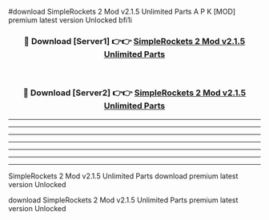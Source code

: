 #download SimpleRockets 2 Mod v2.1.5 Unlimited Parts A P K [MOD] premium latest version Unlocked bfi1i 



<div align="center">
<h3>🔴 Download [Server1] 👉👉 <a href="https://apkdownload3.web.app/">SimpleRockets 2 Mod v2.1.5 Unlimited Parts</a></h3><br>

<h3>🔴 Download [Server2] 👉👉 <a href="https://apkdownload3.web.app/">SimpleRockets 2 Mod v2.1.5 Unlimited Parts</a></h3>
</div>





----------------------------------------------------------

----------------------------------------------------------

----------------------------------------------------------

----------------------------------------------------------

----------------------------------------------------------

----------------------------------------------------------

----------------------------------------------------------

SimpleRockets 2 Mod v2.1.5 Unlimited Parts download premium latest version Unlocked

download SimpleRockets 2 Mod v2.1.5 Unlimited Parts premium latest version Unlocked

